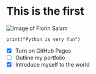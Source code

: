 # This is the first 
![Image of Florin Salam](https://media.capital.ro/wp-content/uploads/2021/03/florin-salam.jpg)
```
print("Python is very fun")
```
- [x] Turn on GitHub Pages
- [ ] Outline my portfolio
- [x] Introduce myself to the world
